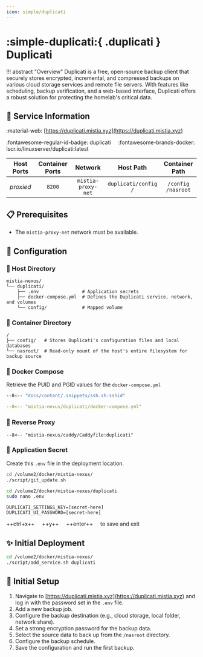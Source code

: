 ```yaml
---
icon: simple/duplicati
---
```


# :simple-duplicati:{ .duplicati } Duplicati

<!-- markdownlint-disable MD033 -->

!!! abstract "Overview"
    Duplicati is a free, open-source backup client that securely stores encrypted, incremental, and compressed backups on various cloud storage services and remote file servers. With features like scheduling, backup verification, and a web-based interface, Duplicati offers a robust solution for protecting the homelab's critical data.

## 📑 Service Information

:material-web: [https://duplicati.mistia.xyz](https://duplicati.mistia.xyz)

:fontawesome-regular-id-badge: duplicati &nbsp;&nbsp;&nbsp; :fontawesome-brands-docker: lscr.io/linuxserver/duplicati:latest

| Host Ports | Container Ports | Network | Host Path | Container Path |
|:----------:|:---------------:|:----------------:|:---------------------------:|:--------------:|
| *proxied* | `8200` | `mistia-proxy-net` | `duplicati/config`<br>`/` | `/config`<br>`/nasroot` |

## 📋 Prerequisites

- The `mistia-proxy-net` network must be available.

## 🔧 Configuration

### 📂 Host Directory

```text
mistia-nexus/
└── duplicati/
    ├── .env                # Application secrets
    ├── docker-compose.yml  # Defines the Duplicati service, network, and volumes
    └── config/             # Mapped volume
```

### 📁 Container Directory

```text
/
├── config/   # Stores Duplicati's configuration files and local databases
└── nasroot/  # Read-only mount of the host's entire filesystem for backup source
```

### 🐋 Docker Compose

Retrieve the PUID and PGID values for the `docker-compose.yml`

```bash
--8<-- "docs/content/.snippets/ssh.sh:sshid"
```

```yaml title="docker-compose.yml"
--8<-- "mistia-nexus/duplicati/docker-compose.yml"
```

### 🔀 Reverse Proxy

```Caddyfile title="Caddyfile"
--8<-- "mistia-nexus/caddy/Caddyfile:duplicati"
```

### 📄 Application Secret

Create this `.env` file in the deployment location.

```bash
cd /volume2/docker/mistia-nexus/
./script/git_update.sh

cd /volume2/docker/mistia-nexus/duplicati
sudo nano .env
```

```text title=".env"
DUPLICATI_SETTINGS_KEY=[secret-here]
DUPLICATI_UI_PASSWORD=[secret-here]
```

++ctrl+x++ &nbsp;&nbsp;&nbsp; ++y++ &nbsp;&nbsp;&nbsp; ++enter++ &nbsp;&nbsp;&nbsp; to save and exit

## ✨ Initial Deployment

```bash
cd /volume2/docker/mistia-nexus/
./script/add_service.sh duplicati
```

## 🚀 Initial Setup

1. Navigate to [https://duplicati.mistia.xyz](https://duplicati.mistia.xyz) and log in with the password set in the `.env` file.
2. Add a new backup job.
3. Configure the backup destination (e.g., cloud storage, local folder, network share).
4. Set a strong encryption password for the backup data.
5. Select the source data to back up from the `/nasroot` directory.
6. Configure the backup schedule.
7. Save the configuration and run the first backup.

